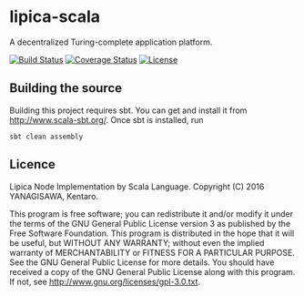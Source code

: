 lipica-scala
====

A decentralized Turing-complete application platform.

[![Build Status](https://circleci.com/gh/yanagisawa-kentaro/lipica-scala/tree/master.svg?style=shield)](https://circleci.com/gh/yanagisawa-kentaro/lipica-scala)
[![Coverage Status](https://coveralls.io/repos/yanagisawa-kentaro/lipica-scala/badge.svg?branch=master&service=github)](https://coveralls.io/github/yanagisawa-kentaro/lipica-scala?branch=master)
[![License](https://img.shields.io/:license-GPL%20v3-blue.svg)](https://raw.githubusercontent.com/yanagisawa-kentaro/lipica-scala/master/LICENSE)

## Building the source

Building this project requires sbt.
You can get and install it from http://www.scala-sbt.org/.
Once sbt is installed, run

    sbt clean assembly

## Licence

Lipica Node Implementation by Scala Language.
Copyright (C) 2016 YANAGISAWA, Kentaro.

This program is free software; you can redistribute it and/or modify it under the terms of the GNU General Public License version 3 as published by the Free Software Foundation.
This program is distributed in the hope that it will be useful, but WITHOUT ANY WARRANTY; without even the implied warranty of MERCHANTABILITY or FITNESS FOR A PARTICULAR PURPOSE. See the GNU General Public License for more details.
You should have received a copy of the GNU General Public License along with this program. If not, see http://www.gnu.org/licenses/gpl-3.0.txt.
